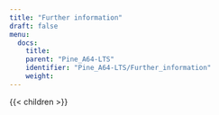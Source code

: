 ```yaml
---
title: "Further information"
draft: false
menu:
  docs:
    title:
    parent: "Pine_A64-LTS"
    identifier: "Pine_A64-LTS/Further_information"
    weight: 
---
```


{{< children >}}
